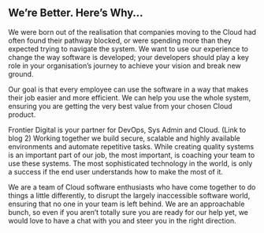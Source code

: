 ## We’re Better. Here’s Why…

We were born out of the realisation that companies moving to the Cloud had often found their pathway blocked, or were spending more than they expected trying to navigate the system. We want to use our experience to change the way software is developed; your developers should play a key role in your organisation’s journey to achieve your vision and break new ground.

Our goal is that every employee can use the software in a way that makes their job easier and more efficient. We can help you use the whole system, ensuring you are getting the very best value from your chosen Cloud product.

Frontier Digital is your partner for DevOps, Sys Admin and Cloud. (Link to blog 2) Working together we build secure, scalable and highly available environments and automate repetitive tasks. While creating quality systems is an important part of our job, the most important, is coaching your team to use these systems. The most sophisticated technology in the world, is only a success if the end user understands how to make the most of it.

We are a team of Cloud software enthusiasts who have come together to do things a little differently, to disrupt the largely inaccessible software world, ensuring that no one in your team is left behind. We are an approachable bunch, so even if you aren’t totally sure you are ready for our help yet, we would love to have a chat with you and steer you in the right direction.
